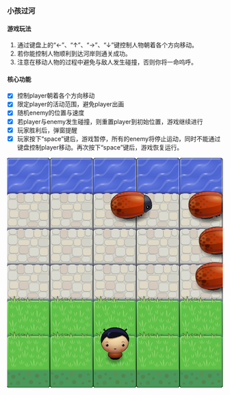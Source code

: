 ### 小孩过河

#### 游戏玩法
1. 通过键盘上的“←”、“↑”、“→”、“↓”键控制人物朝着各个方向移动。
2. 若你能控制人物顺利到达河岸则通关成功。
3. 注意在移动人物的过程中避免与敌人发生碰撞，否则你将一命呜呼。

#### 核心功能
- [x] 控制player朝着各个方向移动
- [x] 限定player的活动范围，避免player出画
- [x] 随机enemy的位置与速度
- [x] 若player与enemy发生碰撞，则重置player到初始位置，游戏继续进行
- [x] 玩家胜利后，弹窗提醒
- [x] 玩家按下“space”键后，游戏暂停，所有的enemy将停止运动，同时不能通过键盘控制player移动。再次按下“space”键后，游戏恢复运行。

![截图](./screenshot.png)
